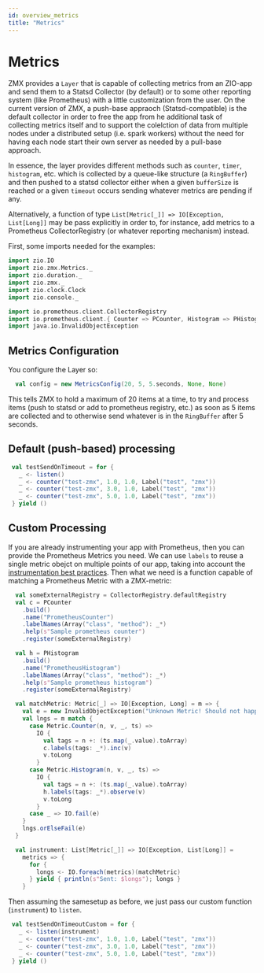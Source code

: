 ```yaml
---
id: overview_metrics
title: "Metrics"
---
```


# Metrics

ZMX provides a `Layer` that is capable of collecting metrics from an ZIO-app and send them to a Statsd Collector (by default) or to some other reporting system (like Prometheus) with a little customization from the user. On the current version of ZMX, a push-base appraoch (Statsd-compatible) is the default collector in order to free the app from he additional task of collecting metrics itself and to support the colelction of data from multiple nodes under a distributed setup (i.e. spark workers) without the need for having each node start their own server as needed by a pull-base approach.

In essence, the layer provides different methods such as `counter`, `timer`, `histogram`, etc. which is collected by a queue-like structure (a `RingBuffer`) and then pushed to a statsd collector either when a given `bufferSize` is reached or a given `timeout` occurs sending whatever metrics are pending if any.

Alternatively, a function of type `List[Metric[_]] => IO[Exception, List[Long]]` may be pass explicitly in order to, for instance, add metrics to a Prometheus CollectorRegistry (or whatever reporting mechanism) instead.

First, some imports needed for the examples:

```scala mdoc:silent
import zio.IO
import zio.zmx.Metrics._
import zio.duration._
import zio.zmx._
import zio.clock.Clock
import zio.console._

import io.prometheus.client.CollectorRegistry
import io.prometheus.client.{ Counter => PCounter, Histogram => PHistogram }
import java.io.InvalidObjectException
```

## Metrics Configuration

You configure the Layer so:

```scala mdoc:silent
  val config = new MetricsConfig(20, 5, 5.seconds, None, None)
```
 This tells ZMX to hold a maximum of 20 items at a time, to try and process items (push to statsd or add to prometheus registry, etc.) as soon as 5 items are collected and to otherwise send whatever is in the `RingBuffer` after 5 seconds.
 
## Default (push-based) processing

 ```scala mdoc:silent
  val testSendOnTimeout = for {
    _ <- listen()
    _ <- counter("test-zmx", 1.0, 1.0, Label("test", "zmx"))
    _ <- counter("test-zmx", 3.0, 1.0, Label("test", "zmx"))
    _ <- counter("test-zmx", 5.0, 1.0, Label("test", "zmx"))
  } yield ()
``` 

## Custom Processing

If you are already instrumenting your app with Prometheus, then you can provide the Prometheus Metrics you need. We can use `labels` to reuse a single metric obejct on multiple points of our app, taking into account the [instrumentation best practices](https://prometheus.io/docs/practices/instrumentation/#use-labels). Then what we need is a function capable of matching a Prometheus Metric with a ZMX-metric:

```scala mdoc:silent
  val someExternalRegistry = CollectorRegistry.defaultRegistry
  val c = PCounter
    .build()
    .name("PrometheusCounter")
    .labelNames(Array("class", "method"): _*)
    .help(s"Sample prometheus counter")
    .register(someExternalRegistry)

  val h = PHistogram
    .build()
    .name("PrometheusHistogram")
    .labelNames(Array("class", "method"): _*)
    .help(s"Sample prometheus histogram")
    .register(someExternalRegistry)

  val matchMetric: Metric[_] => IO[Exception, Long] = m => {
    val e = new InvalidObjectException("Unknown Metric! Should not happen")
    val lngs = m match {
      case Metric.Counter(n, v, _, ts) =>
        IO {
          val tags = n +: (ts.map(_.value).toArray)
          c.labels(tags: _*).inc(v)
          v.toLong
        }
      case Metric.Histogram(n, v, _, ts) =>
        IO {
          val tags = n +: (ts.map(_.value).toArray)
          h.labels(tags: _*).observe(v)
          v.toLong
        }
      case _ => IO.fail(e)
    }
    lngs.orElseFail(e)
  }

  val instrument: List[Metric[_]] => IO[Exception, List[Long]] =
    metrics => {
      for {
        longs <- IO.foreach(metrics)(matchMetric)
      } yield { println(s"Sent: $longs"); longs }
    }
```

Then assuming the samesetup as before, we just pass our custom function (`instrument`) to `listen`.

 ```scala mdoc:silent
  val testSendOnTimeoutCustom = for {
    _ <- listen(instrument)
    _ <- counter("test-zmx", 1.0, 1.0, Label("test", "zmx"))
    _ <- counter("test-zmx", 3.0, 1.0, Label("test", "zmx"))
    _ <- counter("test-zmx", 5.0, 1.0, Label("test", "zmx"))
  } yield ()
```

